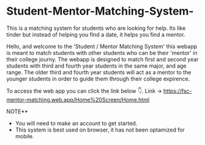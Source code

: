 # Student-Mentor-Matching-System-
This is a matching system for students who are looking for help. Its like tinder but instead of helping you find a date, it helps you find a mentor.

Hello, and welcome to the 'Student / Mentor Matching System' this webapp is meant to match students with other students who can be their 'mentor' in their college journy. 
The webapp is designed to match first and second year students with third and fourth year students in the same major, and age range.
The older third and fourth year students will act as a mentor to the younger students in order to guide them through their college expirence.  

To access the web app you can click the link below 👇.
  Link -> https://fsc-mentor-matching.web.app/Home%20Screen/Home.html
  
NOTE**
 - You will need to make an account to get started.
 - This system is best used on browser, it has not been optamized for mobile.
